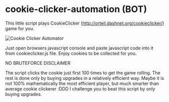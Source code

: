 # cookie-clicker-automation (BOT)
This little script plays CookieClicker (http://orteil.dashnet.org/cookieclicker/) game for you.

![Cookie Clicker Automator](cookie-clicker-automator.png)

Just open browsers javascript console and paste javascript code into it from cookieclicker.js file. Enjoy cookies to be collected for you.

NO BRUTEFORCE DISCLAIMER

The script clicks the cookie just first 100 times to get the game rolling. The rest is done only by buying upgrades in a relatively efficient way. Maybe it is not 100% mathematically the most efficient player, but much smarter than average cookie clickerer :DDD
I challenge you to beat this script by only buying upgrades.
